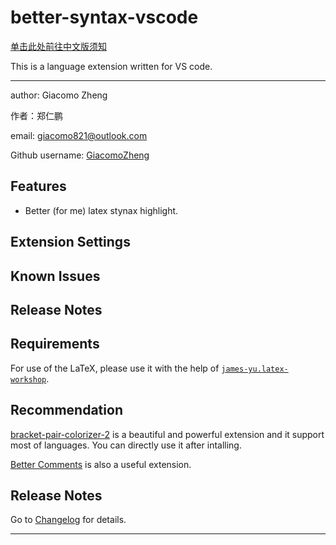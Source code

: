 # better-syntax-vscode

[单击此处前往中文版须知](documents/中文说明/README)

This is a language extension written for VS code.

---

author: Giacomo Zheng

作者：郑仁鹏

email: giacomo821@outlook.com

Github username: [GiacomoZheng](https://github.com/GiacomoZheng/better-syntax-vscode.git)

## Features

* Better (for me) latex stynax highlight.

## Extension Settings

## Known Issues

## Release Notes

## Requirements

For use of the LaTeX, please use it with the help of [`james-yu.latex-workshop`](https://marketplace.visualstudio.com/items?itemName=james-yu.latex-workshop).

## Recommendation

[bracket-pair-colorizer-2](https://marketplace.visualstudio.com/items?itemName=CoenraadS.bracket-pair-colorizer-2) is a beautiful and powerful extension and it support most of languages. You can directly use it after intalling.

[Better Comments](https://marketplace.visualstudio.com/items?itemName=aaron-bond.better-comments) is also a useful extension.
<!-- , but it (2.0.2) doesn't support gm directly. In the latest version of `gm` (`1.0.5`), I build in the function of the `better comments` into the sytnax, with the help of some other configurations. -->

## Release Notes

Go to [Changelog](CHANGELOG.md) for details.

---
